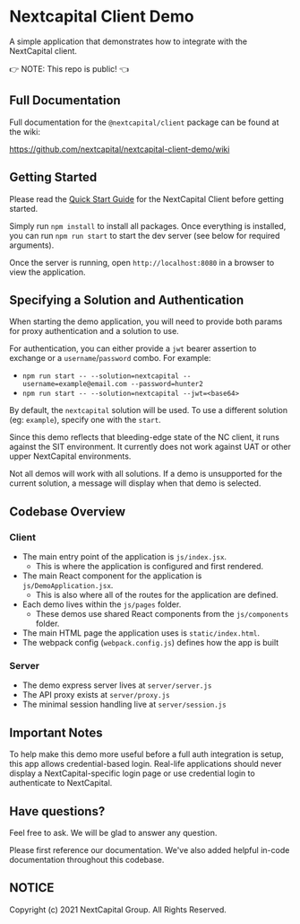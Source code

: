 # Nextcapital Client Demo

A simple application that demonstrates how to integrate with the NextCapital client.

👉 NOTE: This repo is public! 👈

## Full Documentation

Full documentation for the `@nextcapital/client` package can be found at the wiki:

https://github.com/nextcapital/nextcapital-client-demo/wiki

## Getting Started

Please read the [Quick Start Guide](https://github.com/NextCapital/nextcapital-client-demo/wiki/Quick-Start-Guide) for the NextCapital Client before getting started.

Simply run `npm install` to install all packages. Once everything is installed, you can run
`npm run start` to start the dev server (see below for required arguments).

Once the server is running, open `http://localhost:8080` in a browser to view the application.

## Specifying a Solution and Authentication
When starting the demo application, you will need to provide both params for proxy authentication and a solution to use.

For authentication, you can either provide a `jwt` bearer assertion to exchange or a `username`/`password` combo. For example:

- `npm run start -- --solution=nextcapital --username=example@email.com --password=hunter2`
- `npm run start -- --solution=nextcapital --jwt=<base64>`

By default, the `nextcapital` solution will be used. To use a different solution (eg: `example`), specify one with the `start`.

Since this demo reflects that bleeding-edge state of the NC client, it runs against the SIT environment. It currently does not work against UAT or other upper NextCapital environments.

Not all demos will work with all solutions. If a demo is unsupported for the current solution, a message will display when that demo is selected.

## Codebase Overview

### Client

- The main entry point of the application is `js/index.jsx`.
  - This is where the application is configured and first rendered.
- The main React component for the application is `js/DemoApplication.jsx`.
  - This is also where all of the routes for the application are defined.
- Each demo lives within the `js/pages` folder.
  - These demos use shared React components from the `js/components` folder.
- The main HTML page the application uses is `static/index.html`.
- The webpack config (`webpack.config.js`) defines how the app is built

### Server
- The demo express server lives at `server/server.js`
- The API proxy exists at `server/proxy.js`
- The minimal session handling live at `server/session.js`

## Important Notes

To help make this demo more useful before a full auth integration is setup, this app allows credential-based login. Real-life applications should never display a NextCapital-specific login page or use credential login to authenticate to NextCapital.

## Have questions?

Feel free to ask. We will be glad to answer any question.

Please first reference our documentation. We've also added helpful in-code documentation throughout this codebase.

## NOTICE

Copyright (c) 2021 NextCapital Group. All Rights Reserved.
